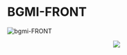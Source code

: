 # BGMI-FRONT
![bgmi-FRONT](https://github.com/supineevil/BGMI-FRONT/assets/75155924/10728210-aa7d-4556-a6c0-b03e9718dc1e)

<p align="center">
  <img src="https://github.com/supineevil/BGMI-FRONT/assets/75155924/b13c84db-37df-4523-ad94-3ae5d53acebd">
</P>
